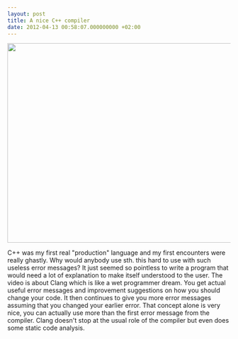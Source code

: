 ```yaml
---
layout: post
title: A nice C++ compiler
date: 2012-04-13 00:58:07.000000000 +02:00
---
```

<a href="http://channel9.msdn.com/Events/GoingNative/GoingNative-2012/Clang-Defending-C-from-Murphy-s-Million-Monkeys"><img src="{{ site.url }}/images/2012-04-12-22h55_10.png" alt="" title="2012-04-12 22h55_10" width="600" height="451" class="alignnone size-full wp-image-543" /></a>

C++ was my first real "production" language and my first encounters were really ghastly. Why would anybody use sth. this hard to use with such useless error messages? It just seemed so pointless to write a program that would need a lot of explanation to make itself understood to the user. The video is about Clang which is like a wet programmer dream. You get actual useful error messages and improvement suggestions on how you should change your code. It then continues to give you more error messages assuming that you changed your earlier error. That concept alone is very nice, you can actually use more than the first error message from the compiler. Clang doesn't stop at the usual role of the compiler but even does some static code analysis.
